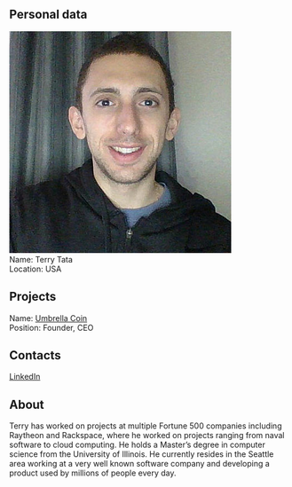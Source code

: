 ## Personal data
![ photo](photo/terry_tata.png)  
Name: Terry Tata  
Location: USA
## Projects 
Name: [Umbrella Coin](../projects/umbrellacoin.md)  
Position: Founder, CEO  
## Contacts
[LinkedIn](https://www.linkedin.com/in/terry-tata-a862649a/)  
## About
Terry has worked on projects at multiple Fortune 500 companies including Raytheon and Rackspace, where he worked on projects ranging from naval software to cloud computing. He holds a Master’s degree in computer science from the University of Illinois. He currently resides in the Seattle area working at a very well known software company and developing a product used by millions of people every day.
